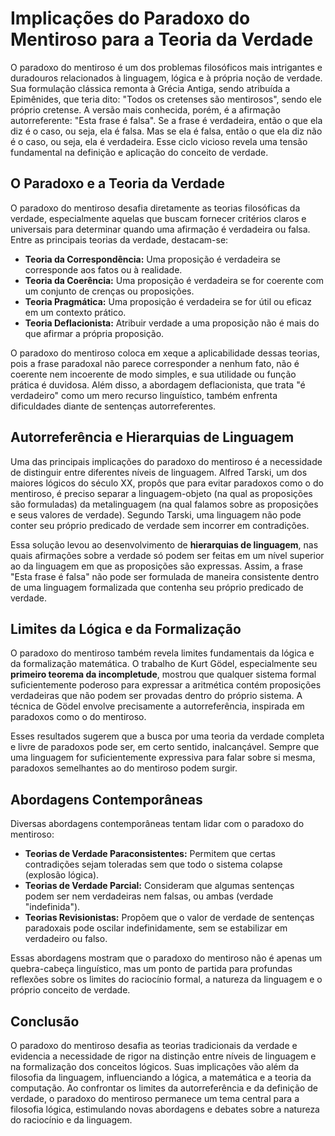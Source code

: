 # Implicações do Paradoxo do Mentiroso para a Teoria da Verdade

O paradoxo do mentiroso é um dos problemas filosóficos mais intrigantes e duradouros relacionados à linguagem, lógica e à própria noção de verdade. Sua formulação clássica remonta à Grécia Antiga, sendo atribuída a Epimênides, que teria dito: "Todos os cretenses são mentirosos", sendo ele próprio cretense. A versão mais conhecida, porém, é a afirmação autorreferente: "Esta frase é falsa". Se a frase é verdadeira, então o que ela diz é o caso, ou seja, ela é falsa. Mas se ela é falsa, então o que ela diz não é o caso, ou seja, ela é verdadeira. Esse ciclo vicioso revela uma tensão fundamental na definição e aplicação do conceito de verdade.

## O Paradoxo e a Teoria da Verdade

O paradoxo do mentiroso desafia diretamente as teorias filosóficas da verdade, especialmente aquelas que buscam fornecer critérios claros e universais para determinar quando uma afirmação é verdadeira ou falsa. Entre as principais teorias da verdade, destacam-se:

- **Teoria da Correspondência:** Uma proposição é verdadeira se corresponde aos fatos ou à realidade.
- **Teoria da Coerência:** Uma proposição é verdadeira se for coerente com um conjunto de crenças ou proposições.
- **Teoria Pragmática:** Uma proposição é verdadeira se for útil ou eficaz em um contexto prático.
- **Teoria Deflacionista:** Atribuir verdade a uma proposição não é mais do que afirmar a própria proposição.

O paradoxo do mentiroso coloca em xeque a aplicabilidade dessas teorias, pois a frase paradoxal não parece corresponder a nenhum fato, não é coerente nem incoerente de modo simples, e sua utilidade ou função prática é duvidosa. Além disso, a abordagem deflacionista, que trata "é verdadeiro" como um mero recurso linguístico, também enfrenta dificuldades diante de sentenças autorreferentes.

## Autorreferência e Hierarquias de Linguagem

Uma das principais implicações do paradoxo do mentiroso é a necessidade de distinguir entre diferentes níveis de linguagem. Alfred Tarski, um dos maiores lógicos do século XX, propôs que para evitar paradoxos como o do mentiroso, é preciso separar a linguagem-objeto (na qual as proposições são formuladas) da metalinguagem (na qual falamos sobre as proposições e seus valores de verdade). Segundo Tarski, uma linguagem não pode conter seu próprio predicado de verdade sem incorrer em contradições.

Essa solução levou ao desenvolvimento de **hierarquias de linguagem**, nas quais afirmações sobre a verdade só podem ser feitas em um nível superior ao da linguagem em que as proposições são expressas. Assim, a frase "Esta frase é falsa" não pode ser formulada de maneira consistente dentro de uma linguagem formalizada que contenha seu próprio predicado de verdade.

## Limites da Lógica e da Formalização

O paradoxo do mentiroso também revela limites fundamentais da lógica e da formalização matemática. O trabalho de Kurt Gödel, especialmente seu **primeiro teorema da incompletude**, mostrou que qualquer sistema formal suficientemente poderoso para expressar a aritmética contém proposições verdadeiras que não podem ser provadas dentro do próprio sistema. A técnica de Gödel envolve precisamente a autorreferência, inspirada em paradoxos como o do mentiroso.

Esses resultados sugerem que a busca por uma teoria da verdade completa e livre de paradoxos pode ser, em certo sentido, inalcançável. Sempre que uma linguagem for suficientemente expressiva para falar sobre si mesma, paradoxos semelhantes ao do mentiroso podem surgir.

## Abordagens Contemporâneas

Diversas abordagens contemporâneas tentam lidar com o paradoxo do mentiroso:

- **Teorias de Verdade Paraconsistentes:** Permitem que certas contradições sejam toleradas sem que todo o sistema colapse (explosão lógica).
- **Teorias de Verdade Parcial:** Consideram que algumas sentenças podem ser nem verdadeiras nem falsas, ou ambas (verdade "indefinida").
- **Teorias Revisionistas:** Propõem que o valor de verdade de sentenças paradoxais pode oscilar indefinidamente, sem se estabilizar em verdadeiro ou falso.

Essas abordagens mostram que o paradoxo do mentiroso não é apenas um quebra-cabeça linguístico, mas um ponto de partida para profundas reflexões sobre os limites do raciocínio formal, a natureza da linguagem e o próprio conceito de verdade.

## Conclusão

O paradoxo do mentiroso desafia as teorias tradicionais da verdade e evidencia a necessidade de rigor na distinção entre níveis de linguagem e na formalização dos conceitos lógicos. Suas implicações vão além da filosofia da linguagem, influenciando a lógica, a matemática e a teoria da computação. Ao confrontar os limites da autorreferência e da definição de verdade, o paradoxo do mentiroso permanece um tema central para a filosofia lógica, estimulando novas abordagens e debates sobre a natureza do raciocínio e da linguagem.